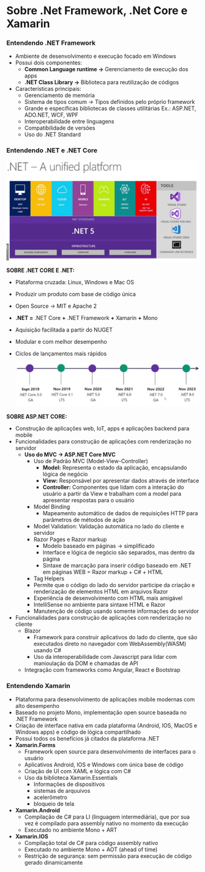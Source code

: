 # Sobre .Net Framework, .Net Core e Xamarin

### **Entendendo .NET Framework**

- Ambiente de desenvolvimento e execução focado em Windows
- Possui dois componentes:
    - **Common Language runtime →** Gerenciamento de execução dos apps
    - **.NET Class Library →** Biblioteca para reutilização de códigos
- Características principais:
    - Gerenciamento de memória
    - Sistema de tipos comum → Tipos definidos pelo próprio framework
    - Grande e específicas bibliotecas de classes utilitárias Ex.: ASP.NET, ADO.NET, WCF, WPF
    - Interoperabilidade entre linguagens
    - Compatibilidade de versões
    - Uso do .NET Standard

### Entendendo .NET e .NET Core

![Untitled](Sobre%20Net%20Framework,%20Net%20Core%20e%20Xamarin%206717e362104042b8b4b5e6d3cf11fc2f/Untitled.png)

**SOBRE .NET CORE E .NET:**

- Plataforma cruzada: Linux, Windows e Mac OS
- Produzir um produto com base de código única
- Open Source → MIT e Apache 2
- **.NET =** .NET Core **+** .NET Framework **+** Xamarin **+** Mono
- Aquisição facilitada a partir do NUGET
- Modular e com melhor desempenho
- Ciclos de lançamentos mais rápidos
    
    ![Untitled](Sobre%20Net%20Framework,%20Net%20Core%20e%20Xamarin%206717e362104042b8b4b5e6d3cf11fc2f/Untitled%201.png)
    

**SOBRE ASP.NET CORE:**

- Construção de aplicações web, IoT, apps e aplicações backend para mobile
- Funcionalidades para construção de aplicações com renderização no servidor
    - **Uso do MVC → ASP.NET Core MVC**
        - Uso de Padrão MVC (Model-View-Controller)
            - **Model:** Representa o estado da aplicação, encapsulando lógica de negócio
            - **View:** Responsável por apresentar dados através de interface
            - **Controller:** Componentes que lidam com a interação do usuário a partir da View e trabalham com a model para apresentar respostas para o usuário
        - Model Binding
            - Mapeamento automático de dados de requisições HTTP para parâmetros de métodos de ação
        - Model Validation: Validação automática no lado do cliente e servidor
        - Razor Pages e Razor markup
            - Modelo baseado em páginas → simplificado
            - Interface e lógica de negócio são separados, mas dentro da página
            - Sintaxe de marcação para inserir código baseado em .NET em páginas WEB = Razor markup + C# + HTML
        - Tag Helpers
        - Permite que o código do lado do servidor participe da criação e renderização de elementos HTML em arquivos Razor
        - Experiência de desenvolvimento com HTML mais amigável
        - IntelliSense no ambiente para sintaxe HTML e Razor
        - Manutenção de código usando somente informações do servidor
- Funcionalidades para construção de aplicações com renderização no cliente
    - Blazor
        - Framework para construir aplicativos do lado do cliente, que são executados direto no navegador com WebAssembly(WASM) usando C#
        - Uso da interoperabilidade com Javascript para lidar com manioulação da DOM e chamadas de API
    - Integração com frameworks como Angular, React e Bootstrap

### Entendendo Xamarin

- Plataforma para desenvolvimento de aplicações mobile modernas com alto desempenho
- Baseado no projeto Mono, implementação open source baseada no .NET Framework
- Criação de interface nativa em cada plataforma (Android, IOS, MacOS e Windows apps) e código de lógica compartilhado
- Possui todos os benefícios já citados da plataforma .NET
- **Xamarin.Forms**
    - Framework open source para desenvolvimento de interfaces para o usuário
    - Aplicativos Android, IOS e Windows com única base de código
    - Criação de UI com XAML e lógica com C#
    - Uso da biblioteca Xamarin.Essentials
        - Informações de dispositivos
        - sistemas de arquuivos
        - acelerômetro
        - bloqueio de tela
- **Xamarin.Android**
    - Compilação de C# para LI (linguagem intermediária), que por sua vez é compilado para assembly nativo no momento da execução
    - Executado no ambiente Mono + ART
- **Xamarin.IOS**
    - Compilação total de C# para código assembly nativo
    - Executado no ambiente Mono + AOT (ahead of time)
    - Restrição de segurança: sem permissão para execução de código gerado dinamicamente